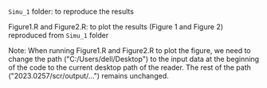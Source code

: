 `Simu_1` folder: to reproduce the results

Figure1.R and Figure2.R: to plot the results (Figure 1 and Figure 2) reproduced from `Simu_1` folder

Note: When running Figure1.R and Figure2.R to plot the figure, we need to change the path ("C:/Users/dell/Desktop") to the input data at the beginning of the code to the current desktop path of the reader. The rest of the path ("2023.0257/scr/output/...") remains unchanged.
